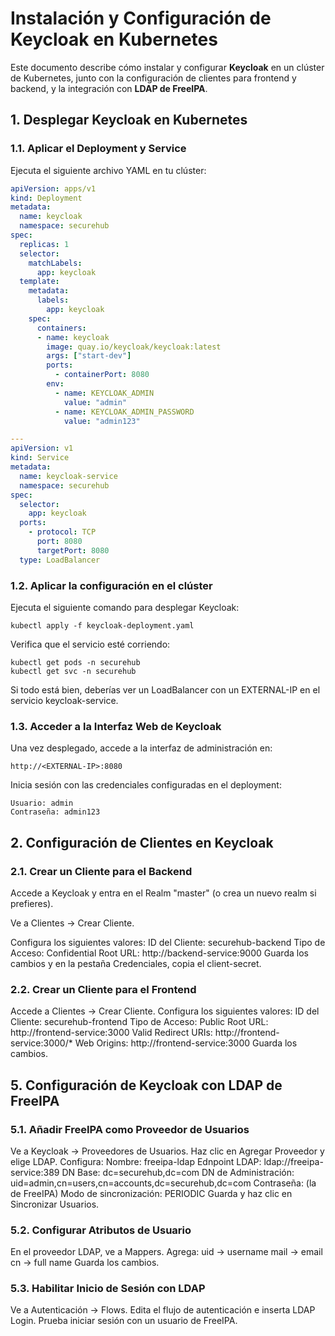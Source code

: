 # Instalación y Configuración de Keycloak en Kubernetes

Este documento describe cómo instalar y configurar **Keycloak** en un clúster de Kubernetes, junto con la configuración de clientes para frontend y backend, y la integración con **LDAP de FreeIPA**.

## 1. Desplegar Keycloak en Kubernetes

### 1.1. Aplicar el Deployment y Service

Ejecuta el siguiente archivo YAML en tu clúster:

```yaml
apiVersion: apps/v1
kind: Deployment
metadata:
  name: keycloak
  namespace: securehub
spec:
  replicas: 1
  selector:
    matchLabels:
      app: keycloak
  template:
    metadata:
      labels:
        app: keycloak
    spec:
      containers:
      - name: keycloak
        image: quay.io/keycloak/keycloak:latest
        args: ["start-dev"]
        ports:
          - containerPort: 8080
        env:
          - name: KEYCLOAK_ADMIN
            value: "admin"
          - name: KEYCLOAK_ADMIN_PASSWORD
            value: "admin123"

---
apiVersion: v1
kind: Service
metadata:
  name: keycloak-service
  namespace: securehub
spec:
  selector:
    app: keycloak
  ports:
    - protocol: TCP
      port: 8080
      targetPort: 8080
  type: LoadBalancer
```
### 1.2. Aplicar la configuración en el clúster
Ejecuta el siguiente comando para desplegar Keycloak:
```
kubectl apply -f keycloak-deployment.yaml
```

Verifica que el servicio esté corriendo:
```
kubectl get pods -n securehub
kubectl get svc -n securehub
```
Si todo está bien, deberías ver un LoadBalancer con un EXTERNAL-IP en el servicio keycloak-service.

### 1.3. Acceder a la Interfaz Web de Keycloak
Una vez desplegado, accede a la interfaz de administración en:
```
http://<EXTERNAL-IP>:8080
```
Inicia sesión con las credenciales configuradas en el deployment:
```
Usuario: admin
Contraseña: admin123
```
## 2. Configuración de Clientes en Keycloak

### 2.1. Crear un Cliente para el Backend
Accede a Keycloak y entra en el Realm "master" (o crea un nuevo realm si prefieres).

Ve a Clientes → Crear Cliente.

Configura los siguientes valores:
ID del Cliente: securehub-backend
Tipo de Acceso: Confidential
Root URL: http://backend-service:9000
Guarda los cambios y en la pestaña Credenciales, copia el client-secret.
### 2.2. Crear un Cliente para el Frontend

Accede a Clientes → Crear Cliente.
Configura los siguientes valores:
ID del Cliente: securehub-frontend
Tipo de Acceso: Public
Root URL: http://frontend-service:3000
Valid Redirect URIs: http://frontend-service:3000/*
Web Origins: http://frontend-service:3000
Guarda los cambios.

## 5. Configuración de Keycloak con LDAP de FreeIPA

### 5.1. Añadir FreeIPA como Proveedor de Usuarios
Ve a Keycloak → Proveedores de Usuarios.
Haz clic en Agregar Proveedor y elige LDAP.
Configura:
Nombre: freeipa-ldap
Ednpoint LDAP: ldap://freeipa-service:389
DN Base: dc=securehub,dc=com
DN de Administración: uid=admin,cn=users,cn=accounts,dc=securehub,dc=com
Contraseña: (la de FreeIPA)
Modo de sincronización: PERIODIC
Guarda y haz clic en Sincronizar Usuarios.
### 5.2. Configurar Atributos de Usuario
En el proveedor LDAP, ve a Mappers.
Agrega:
uid → username
mail → email
cn → full name
Guarda los cambios.
### 5.3. Habilitar Inicio de Sesión con LDAP
Ve a Autenticación → Flows.
Edita el flujo de autenticación e inserta LDAP Login.
Prueba iniciar sesión con un usuario de FreeIPA.


